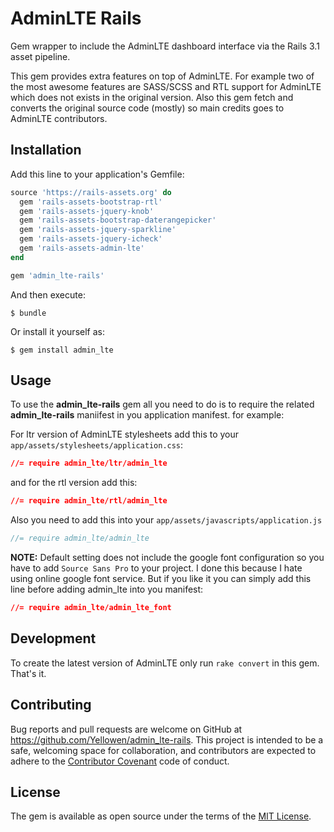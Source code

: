 # AdminLTE Rails
Gem wrapper to include the AdminLTE dashboard interface via the Rails 3.1 asset pipeline.

This gem provides extra features on top of AdminLTE. For example two of the most awesome features
are SASS/SCSS and RTL support for AdminLTE which does not exists in the original version. Also
this gem fetch and converts the original source code (mostly) so main credits goes to AdminLTE
contributors.

## Installation

Add this line to your application's Gemfile:

```ruby
source 'https://rails-assets.org' do
  gem 'rails-assets-bootstrap-rtl'
  gem 'rails-assets-jquery-knob'
  gem 'rails-assets-bootstrap-daterangepicker'
  gem 'rails-assets-jquery-sparkline'
  gem 'rails-assets-jquery-icheck'
  gem 'rails-assets-admin-lte'
end

gem 'admin_lte-rails'

```
And then execute:

    $ bundle

Or install it yourself as:

    $ gem install admin_lte

## Usage

To use the **admin_lte-rails** gem all you need to do is to require the related **admin_lte-rails** maniifest
in you application manifest. for example:

For ltr version of AdminLTE stylesheets add this to your `app/assets/stylesheets/application.css`:

```css
//= require admin_lte/ltr/admin_lte
```

and for the rtl version add this:

```css
//= require admin_lte/rtl/admin_lte
```

Also you need to add this into your `app/assets/javascripts/application.js`

```js
//= require admin_lte/admin_lte
```

**NOTE:** Default setting does not include the google font configuration so you have to add `Source Sans Pro` to your
project. I done this because I hate using online google font service. But if you like it you can simply add this line
before adding admin_lte into you manifest:

```css
//= require admin_lte/admin_lte_font
```

## Development
To create the latest version of AdminLTE only run `rake convert` in this gem. That's it.

## Contributing

Bug reports and pull requests are welcome on GitHub at https://github.com/Yellowen/admin_lte-rails. This project is intended to be a safe, welcoming space for collaboration, and contributors are expected to adhere to the [Contributor Covenant](contributor-covenant.org) code of conduct.


## License

The gem is available as open source under the terms of the [MIT License](http://opensource.org/licenses/MIT).
